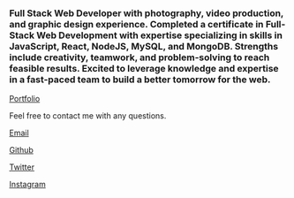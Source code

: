 ### Full Stack Web Developer with photography, video production, and graphic design experience. Completed a certificate in Full-Stack Web Development with expertise specializing in skills in JavaScript, React, NodeJS, MySQL, and MongoDB. Strengths include creativity, teamwork, and problem-solving to reach feasible results. Excited to leverage knowledge and expertise in a fast-paced team to build a better tomorrow for the web.

[Portfolio](https://zacedens.com)

Feel free to contact me with any questions.

[Email](mailto:themancalledzac@gmail.com)

[Github](https://github.com/themancalledzac)

[Twitter](https://twitter.com/themancalledzac)

[Instagram](https://www.instagram.com/themancalledzac/)


<!--
**themancalledzac/themancalledzac** is a ✨ _special_ ✨ repository because its `README.md` (this file) appears on your GitHub profile.

Here are some ideas to get you started:

- 🔭 I’m currently working on ...
- 🌱 I’m currently learning ...
- 👯 I’m looking to collaborate on ...
- 🤔 I’m looking for help with ...
- 💬 Ask me about ...
- 📫 How to reach me: ...
- 😄 Pronouns: ...
- ⚡ Fun fact: ...
-->
